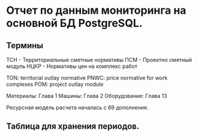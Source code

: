 # Отчет по данным мониторинга на основной БД PostgreSQL.
## Термины
ТСН - Территориальные сметные нормативы
ПСМ - Проектно сметный модуль
НЦКР - Нормативы цен на комплекс работ

TON: territorial outlay normative
PNWC: price normative for work complexes
POM: project outlay module

Материалы: Глава 1
Машины: Глава 2
Оборудование: Глава 13

Ресурсная модель расчета началась с 69 дополнения.



## Таблица для хранения периодов.